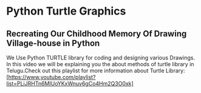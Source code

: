 # Python Turtle Graphics
## Recreating Our Childhood Memory Of Drawing Village-house in Python
We Use Python TURTLE library for coding and designing various Drawings. In this video we will be explaining you the about methods of turtle library in Telugu.Check out this playlist for more information about Turtle Library:[https://www.youtube.com/playlist?list=PLiJRHTn6MIUoYKxWnuv6gCo4Hm2Q3O0xk]
